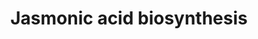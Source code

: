 ---
authors:
- Anwesha
- Eweitz
- Conroy lipids
- DanielL
- Egonw
- Khanspers
description: This event has been computationally inferred from an event that has been
  demonstrated in another species.<p>The inference is based on Ensembl Compara orthology
  projection. Briefly, reactions for which all involved PhysicalEntities (in input,
  output and catalyst) have a mapped ortholog or paralog are inferred to the other
  species. High-level events are also inferred for these events to allow for easier
  navigation.<p>Details of projection methods and parameters may be found <a href="/projection.html">here.</a></p>  Source:[http://plantreactome.gramene.org/
  Plant Reactome].
last-edited: 2021-11-29
organisms:
- Arabidopsis thaliana
redirect_from:
- /index.php/Pathway:WP3103
- /instance/WP3103
schema-jsonld:
- '@context': https://schema.org/
  '@id': https://wikipathways.github.io/pathways/WP3103.html
  '@type': Dataset
  creator:
    '@type': Organization
    name: WikiPathways
  description: This event has been computationally inferred from an event that has
    been demonstrated in another species.<p>The inference is based on Ensembl Compara
    orthology projection. Briefly, reactions for which all involved PhysicalEntities
    (in input, output and catalyst) have a mapped ortholog or paralog are inferred
    to the other species. High-level events are also inferred for these events to
    allow for easier navigation.<p>Details of projection methods and parameters may
    be found <a href="/projection.html">here.</a></p>  Source:[http://plantreactome.gramene.org/
    Plant Reactome].
  keywords:
  - OPCL1
  - phospholipase
  - O2
  - OPC-8:0 CoA
  - Linoleate
  - oxide cyclase 4
  - (LOC_OS03G32314.1)
  - NADP+
  - Homologues of allene
  - Phosphatidylcholine
  - 2E-Enoyl-OPC8-CoA
  - H2O
  - 12,13(S)-epoxylinolenate
  - ACX1
  - ALA
  - OPR3
  - 3-oxo-2-(cis-2'-pentenyl)-cyclopentane-1-octanoate
  - 13S-lipoxygenase.
  - NADPH
  - 1-acylglycerophosphocholine
  - allene oxide
  - H+
  - synthase
  - 13-HPOT
  - 12-oxo-cis-10,15-phytodienoate
  - OPC-8:0
  - AT2G06050
  license: CC0
  name: Jasmonic acid biosynthesis
seo: CreativeWork
title: Jasmonic acid biosynthesis
wpid: WP3103
---